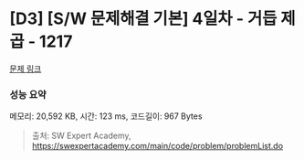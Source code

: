 # [D3] [S/W 문제해결 기본] 4일차 - 거듭 제곱 - 1217 

[문제 링크](https://swexpertacademy.com/main/code/problem/problemDetail.do?contestProbId=AV14dUIaAAUCFAYD) 

### 성능 요약

메모리: 20,592 KB, 시간: 123 ms, 코드길이: 967 Bytes



> 출처: SW Expert Academy, https://swexpertacademy.com/main/code/problem/problemList.do